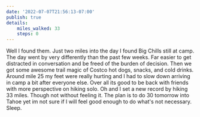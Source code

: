 ```yaml
---
date: '2022-07-07T21:56:13-07:00'
publish: true
details:
    miles_walked: 33
    steps: 0
---
```

Well I found them. Just two miles into the day I found Big Chills still at camp. The day went by very differently than the past few weeks. Far easier to get distracted in conversation and be freed of the burden of decision. Then we got some awesome trail magic of Costco hot dogs, snacks, and cold drinks. Around mile 25 my feet were really hurting and I had to slow down arriving in camp a bit after everyone else. Over all its good to be back with friends with more perspective on hiking solo. Oh and I set a new record by hiking 33 miles. Though not without feeling it. The plan is to do 30 tomorrow into Tahoe yet im not sure if I will feel good enough to do what's not necessary. Sleep. 